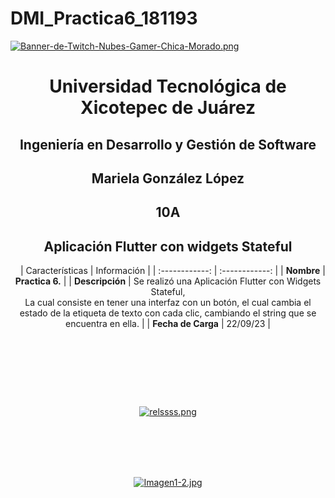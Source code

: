 # DMI_Practica6_181193

[![Banner-de-Twitch-Nubes-Gamer-Chica-Morado.png](https://i.postimg.cc/15q3LFXF/Banner-de-Twitch-Nubes-Gamer-Chica-Morado.png)](https://postimg.cc/MvzwBvyZ)

<div align="center">
  
# Universidad Tecnológica de Xicotepec de Juárez


## Ingeniería en Desarrollo y Gestión de Software
## Mariela González López
## 10A
## Aplicación Flutter con widgets Stateful

&nbsp;
&nbsp;
|  Características |  Información |
| :------------: | :------------: |
| **Nombre**  |  **Practica 6.**  |
| **Descripción**  | Se realizó una Aplicación Flutter con Widgets Stateful, <br> La cual consiste en tener una interfaz con un botón, el cual cambia el estado de la etiqueta de texto con cada clic, cambiando el string que se encuentra en ella. |
|  **Fecha de Carga** | 22/09/23  |

&nbsp;
&nbsp;

&nbsp;
&nbsp;

<br>
<br>

[![relssss.png](https://i.postimg.cc/z3ZqVcM0/relssss.png)](https://postimg.cc/30Bsqn3v)

<br>
<br>
<br>
<br>

[![Imagen1-2.jpg](https://i.postimg.cc/x1swjyVj/Imagen1-2.jpg)](https://postimg.cc/0zwWcSNh)
